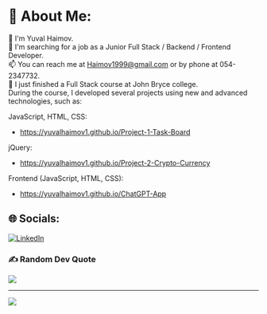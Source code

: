 # 💫 About Me:
👋 I'm Yuval Haimov.\
👀 I'm searching for a job as a Junior Full Stack / Backend / Frontend Developer.\
📫 You can reach me at Haimov1999@gmail.com or by phone at 054-2347732.\
🌱 I just finished a Full Stack course at John Bryce college.\
During the course, I developed several projects using new and advanced technologies, such as:

JavaScript, HTML, CSS:
- https://yuvalhaimov1.github.io/Project-1-Task-Board

jQuery:
- https://yuvalhaimov1.github.io/Project-2-Crypto-Currency

Frontend (JavaScript, HTML, CSS):
- https://yuvalhaimov1.github.io/ChatGPT-App

## 🌐 Socials:
[![LinkedIn](https://img.shields.io/badge/LinkedIn-%230077B5.svg?logo=linkedin&logoColor=white)](https://www.linkedin.com/in/yuval-haimov/) 

### ✍️ Random Dev Quote
![](https://quotes-github-readme.vercel.app/api?type=horizontal&theme=radical)

---
[![](https://visitcount.itsvg.in/api?id=yuvalhaimov1&icon=0&color=0)](https://visitcount.itsvg.in)
